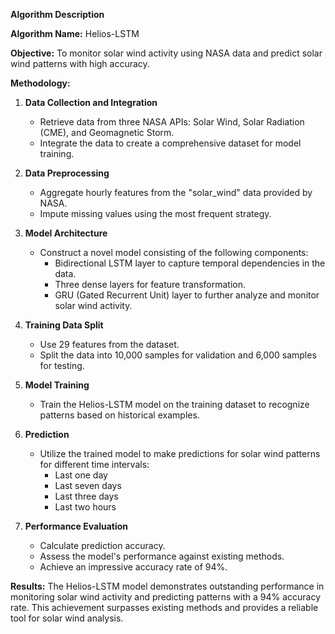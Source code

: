 **Algorithm Description** 

**Algorithm Name:** Helios-LSTM

**Objective:** To monitor solar wind activity using NASA data and predict solar wind patterns with high accuracy.

**Methodology:**
1. **Data Collection and Integration**
   - Retrieve data from three NASA APIs: Solar Wind, Solar Radiation (CME), and Geomagnetic Storm.
   - Integrate the data to create a comprehensive dataset for model training.

2. **Data Preprocessing**
   - Aggregate hourly features from the "solar_wind" data provided by NASA.
   - Impute missing values using the most frequent strategy.
   
3. **Model Architecture**
   - Construct a novel model consisting of the following components:
     - Bidirectional LSTM layer to capture temporal dependencies in the data.
     - Three dense layers for feature transformation.
     - GRU (Gated Recurrent Unit) layer to further analyze and monitor solar wind activity.
   
4. **Training Data Split**
   - Use 29 features from the dataset.
   - Split the data into 10,000 samples for validation and 6,000 samples for testing.

5. **Model Training**
   - Train the Helios-LSTM model on the training dataset to recognize patterns based on historical examples.
   
6. **Prediction**
   - Utilize the trained model to make predictions for solar wind patterns for different time intervals:
     - Last one day
     - Last seven days
     - Last three days
     - Last two hours
     
7. **Performance Evaluation**
   - Calculate prediction accuracy.
   - Assess the model's performance against existing methods.
   - Achieve an impressive accuracy rate of 94%.
   
**Results:** The Helios-LSTM model demonstrates outstanding performance in monitoring solar wind activity and predicting patterns with a 94% accuracy rate. This achievement surpasses existing methods and provides a reliable tool for solar wind analysis.
